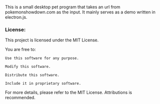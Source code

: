 This is a small desktop pet program that takes an url from pokemonshowdown.com as the input. It mainly serves as a demo written in electron.js.

### License:

This project is licensed under the MIT License.

You are free to:

    Use this software for any purpose.

    Modify this software.

    Distribute this software.

    Include it in proprietary software.

For more details, please refer to the MIT License. Attributions is recommended.
